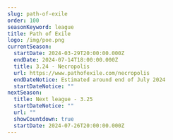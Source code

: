 ```yaml
---
slug: path-of-exile
order: 100
seasonKeyword: league
title: Path of Exile
logo: /img/poe.png
currentSeason:
  startDate: 2024-03-29T20:00:00.000Z
  endDate: 2024-07-14T18:00:00.000Z
  title: 3.24 - Necropolis
  url: https://www.pathofexile.com/necropolis
  endDateNotice: Estimated around end of July 2024
  startDateNotice: ""
nextSeason:
  title: Next league - 3.25
  startDateNotice: ""
  url: ""
  showCountdown: true
  startDate: 2024-07-26T20:00:00.000Z
---
```

